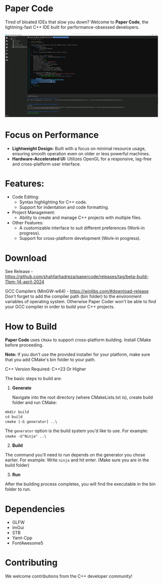 # Paper Code
Tired of bloated IDEs that slow you down? Welcome to **Paper Code**, the lightning-fast C++ IDE built for performance-obsessed developers.

![preview](screenshots/02.png)

# Focus on Performance

* **Lightweight Design:** Built with a focus on minimal resource usage, ensuring smooth operation even on older or less powerful machines.
* **Hardware-Accelerated UI:** Utilizes OpenGL for a responsive, lag-free and cross-platform user interface.

# Features:

* Code Editing:
  - Syntax highlighting for C++ code.
  - Support for indentation and code formatting.
* Project Management:
  - Ability to create and manage C++ projects with multiple files.
* Other Features:
  - A customizable interface to suit different preferences (Work-in progress).
  - Support for cross-platform development (Work-in progress).

# Download

See Release - https://github.com/shahfarhadreza/papercode/releases/tag/beta-build-11pm-14-april-2024

GCC Compilers (MinGW-w64) - https://winlibs.com/#download-release
Don't forget to add the compiler path (bin folder) to the environment variables of operating system. Otherwise Paper Coder won't be able to find your GCC compiler in order to build your C++ projects.

# How to Build

**Paper Code** uses `CMake` to support cross-platform building. Install CMake before proceeding.

**Note:** If you don't use the provided installer for your platform, make sure that you add CMake's bin folder to your path.

C++ Version Required: C++23 Or Higher

The basic steps to build are:

1. **Generate**

    Navigate into the root directory (where CMakeLists.txt is), create build folder and run CMake:
   
```
mkdir build
cd build
cmake [-G generator] ..\
```

The `generator` option is the build system you'd like to use. For example: `cmake -G"Ninja" ..\`

2. **Build**

The command you'll need to run depends on the generator you chose earlier. For example: Write `ninja` and hit enter. (Make sure you are in the build folder)

3. **Run**

After the building process completes, you will find the executable in the bin folder to run. 

# Dependencies

* GLFW
* ImGui
* STB
* Yaml-Cpp
* FontAwesome5

# Contributing

We welcome contributions from the C++ developer community!
